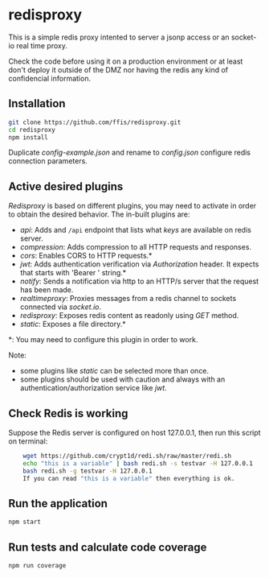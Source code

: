 # redisproxy

This is a simple redis proxy intented to server a jsonp access or an socket-io real time proxy.

Check the code before using it on a production environment or at least don't deploy it outside of the DMZ
nor having the redis any kind of confidencial information.


## Installation

```bash
git clone https://github.com/ffis/redisproxy.git
cd redisproxy
npm install
``` 

Duplicate _config-example.json_ and rename to _config.json_ configure redis connection parameters.

## Active desired plugins

_Redisproxy_ is based on different plugins, you may need to activate in order to obtain the desired behavior.
The in-built plugins are:
- _api_: Adds and `/api` endpoint that lists what _keys_ are available on redis server.
- _compression_: Adds compression to all HTTP requests and responses.
- _cors_: Enables CORS to HTTP requests.\*
- _jwt_: Adds authentication verification via _Authorization_ header. It expects that starts with 'Bearer ' string.\*
- _notify_: Sends a notification via http to an HTTP/s server that the request has been made.
- _realtimeproxy_: Proxies messages from a redis channel to sockets connected via _socket.io_.
- _redisproxy_: Exposes redis content as readonly using _GET_ method.
- _static_: Exposes a file directory.\*

\*: You may need to configure this plugin in order to work.

Note:
- some plugins like _static_ can be selected more than once.
- some plugins should be used with caution and always with an authentication/authorization service like _jwt_.



## Check Redis is working

Suppose the Redis server is configured on host 127.0.0.1, then run this script on terminal:

```bash
    wget https://github.com/crypt1d/redi.sh/raw/master/redi.sh
    echo "this is a variable" | bash redi.sh -s testvar -H 127.0.0.1
    bash redi.sh -g testvar -H 127.0.0.1
    If you can read "this is a variable" then everything is ok.
```

## Run the application

```bash
npm start
```

## Run tests and calculate code coverage

```bash
npm run coverage
```